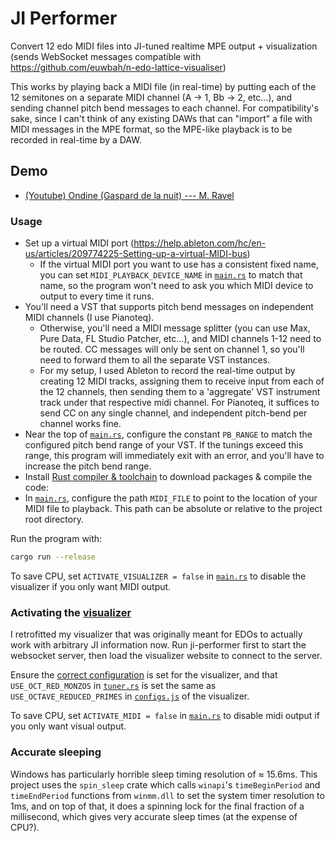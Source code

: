# JI Performer

Convert 12 edo MIDI files into JI-tuned realtime MPE output + visualization (sends WebSocket messages compatible with https://github.com/euwbah/n-edo-lattice-visualiser)

This works by playing back a MIDI file (in real-time) by putting each of the 12 semitones on a separate MIDI channel (A &rarr; 1, Bb &rarr; 2, etc...), and sending channel pitch bend messages to each channel. For compatibility's sake, since I can't think of any existing DAWs that can "import" a file with MIDI messages in the MPE format, so the MPE-like playback is to be recorded in real-time by a DAW.

## Demo

- [(Youtube) Ondine (Gaspard de la nuit) --- M. Ravel](https://youtu.be/Ck33YZt5Mf0)

### Usage

- Set up a virtual MIDI port (https://help.ableton.com/hc/en-us/articles/209774225-Setting-up-a-virtual-MIDI-bus)
  - If the virtual MIDI port you want to use has a consistent fixed name, you can set `MIDI_PLAYBACK_DEVICE_NAME` in [`main.rs`](./src/main.rs) to match that name, so the program won't need to ask you which MIDI device to output to every time it runs.
- You'll need a VST that supports pitch bend messages on independent MIDI channels (I use Pianoteq).
  - Otherwise, you'll need a MIDI message splitter (you can use Max, Pure Data, FL Studio Patcher, etc...), and MIDI channels 1-12 need to be routed. CC messages will only be sent on channel 1, so you'll need to forward them to all the separate VST instances.
  - For my setup, I used Ableton to record the real-time output by creating 12 MIDI tracks, assigning them to receive input from each of the 12 channels, then sending them to a 'aggregate' VST instrument track under that respective midi channel. For Pianoteq, it suffices to send CC on any single channel, and independent pitch-bend per channel works fine.
- Near the top of [`main.rs`](./src/main.rs), configure the constant `PB_RANGE` to match the configured pitch bend range of your VST. If the tunings exceed this range, this program will immediately exit with an error, and you'll have to increase the pitch bend range.
- Install [Rust compiler & toolchain](https://rustup.rs/) to download packages & compile the code:
- In [`main.rs`](./src/main.rs), configure the path `MIDI_FILE` to point to the location of your MIDI file to playback. This path can be absolute or relative to the project root directory.

Run the program with:
```sh
cargo run --release
```

To save CPU, set `ACTIVATE_VISUALIZER = false` in [`main.rs`](./src/main.rs) to disable the visualizer if you only want MIDI output.

### Activating the [visualizer](https://github.com/euwbah/n-edo-lattice-visualiser)

I retrofitted my visualizer that was originally meant for EDOs to actually work with arbitrary JI information now. Run ji-performer first to start the websocket server, then load the visualizer website to connect to the server.

Ensure the [correct configuration](https://github.com/euwbah/n-edo-lattice-visualiser?tab=readme-ov-file#set-up--config-file) is set for the visualizer, and that `USE_OCT_RED_MONZOS` in [`tuner.rs`](./src/tuner.rs) is set the same as `USE_OCTAVE_REDUCED_PRIMES` in [`configs.js`](https://github.com/euwbah/n-edo-lattice-visualiser/blob/3d/configs.js) of the visualizer.

To save CPU, set `ACTIVATE_MIDI = false` in [`main.rs`](./src/main.rs) to disable midi output if you only want visual output.

### Accurate sleeping

Windows has particularly horrible sleep timing resolution of &approx; 15.6ms. This project uses the `spin_sleep` crate which calls `winapi`'s `timeBeginPeriod` and `timeEndPeriod` functions from `winmm.dll` to set the system timer resolution to 1ms, and on top of that, it does a spinning lock for the final fraction of a millisecond, which gives very accurate sleep times (at the expense of CPU?).
